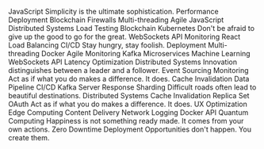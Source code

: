 JavaScript Simplicity is the ultimate sophistication. Performance Deployment Blockchain Firewalls Multi-threading Agile
JavaScript Distributed Systems Load Testing Blockchain Kubernetes Don't be afraid to give up the good to go for the great. WebSockets API Monitoring React
Load Balancing CI/CD Stay hungry, stay foolish. Deployment Multi-threading Docker Agile Monitoring Kafka Microservices Machine Learning WebSockets API
Latency Optimization Distributed Systems Innovation distinguishes between a leader and a follower. Event Sourcing Monitoring Act as if what you do makes a difference. It does. Cache Invalidation Data Pipeline CI/CD Kafka
Server Response Sharding Difficult roads often lead to beautiful destinations. Distributed Systems Cache Invalidation Replica Set OAuth Act as if what you do makes a difference. It does.
UX Optimization Edge Computing Content Delivery Network Logging Docker API Quantum Computing Happiness is not something ready made. It comes from your own actions. Zero Downtime Deployment Opportunities don't happen. You create them.
